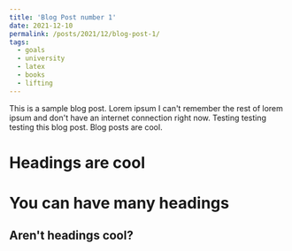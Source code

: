 ```yaml
---
title: 'Blog Post number 1'
date: 2021-12-10
permalink: /posts/2021/12/blog-post-1/
tags:
  - goals
  - university
  - latex
  - books
  - lifting
---
```


This is a sample blog post. Lorem ipsum I can't remember the rest of lorem ipsum and don't have an internet connection right now. Testing testing testing this blog post. Blog posts are cool.

Headings are cool
======

You can have many headings
======

Aren't headings cool?
------
